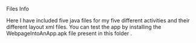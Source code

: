 Files Info

Here I have included five java files for my five different activities and their different layout xml files.
You can test the app by installing the WebpageIntoAnApp.apk file present in this folder .
